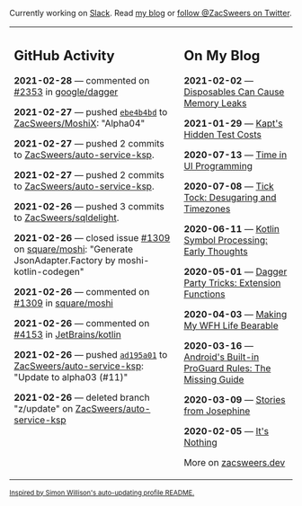 Currently working on [Slack](https://slack.com/). Read [my blog](https://zacsweers.dev/) or [follow @ZacSweers on Twitter](https://twitter.com/ZacSweers).

<table><tr><td valign="top" width="60%">

## GitHub Activity
<!-- githubActivity starts -->
**2021-02-28** — commented on [#2353](https://github.com/google/dagger/issues/2353#issuecomment-787403786) in [google/dagger](https://api.github.com/repos/google/dagger)

**2021-02-27** — pushed [`ebe4b4bd`](https://github.com/ZacSweers/MoshiX/commit/ebe4b4bdcd131ab381fb033f0584d066bbc83cc2) to [ZacSweers/MoshiX](https://api.github.com/repos/ZacSweers/MoshiX): "Alpha04"

**2021-02-27** — pushed 2 commits to [ZacSweers/auto-service-ksp](https://api.github.com/repos/ZacSweers/auto-service-ksp).

**2021-02-27** — pushed 2 commits to [ZacSweers/auto-service-ksp](https://api.github.com/repos/ZacSweers/auto-service-ksp).

**2021-02-26** — pushed 3 commits to [ZacSweers/sqldelight](https://api.github.com/repos/ZacSweers/sqldelight).

**2021-02-26** — closed issue [#1309](https://api.github.com/repos/square/moshi/issues/1309) on [square/moshi](https://api.github.com/repos/square/moshi): "Generate JsonAdapter.Factory by moshi-kotlin-codegen"

**2021-02-26** — commented on [#1309](https://github.com/square/moshi/issues/1309#issuecomment-786757487) in [square/moshi](https://api.github.com/repos/square/moshi)

**2021-02-26** — commented on [#4153](https://github.com/JetBrains/kotlin/pull/4153#issuecomment-786462691) in [JetBrains/kotlin](https://api.github.com/repos/JetBrains/kotlin)

**2021-02-26** — pushed [`ad195a01`](https://github.com/ZacSweers/auto-service-ksp/commit/ad195a011233cbf29b15d6badedc9c3df5971425) to [ZacSweers/auto-service-ksp](https://api.github.com/repos/ZacSweers/auto-service-ksp): "Update to alpha03 (#11)"

**2021-02-26** — deleted branch "z/update" on [ZacSweers/auto-service-ksp](https://api.github.com/repos/ZacSweers/auto-service-ksp)
<!-- githubActivity ends -->
</td><td valign="top" width="40%">

## On My Blog
<!-- blog starts -->
**2021-02-02** — [Disposables Can Cause Memory Leaks](https://www.zacsweers.dev/disposables-can-cause-memory-leaks/)

**2021-01-29** — [Kapt's Hidden Test Costs](https://www.zacsweers.dev/kapts-hidden-test-costs/)

**2020-07-13** — [Time in UI Programming](https://www.zacsweers.dev/time-in-ui/)

**2020-07-08** — [Tick Tock: Desugaring and Timezones](https://www.zacsweers.dev/ticktock-desugaring-timezones/)

**2020-06-11** — [Kotlin Symbol Processing: Early Thoughts](https://www.zacsweers.dev/kotlin-symbol-processor-early-thoughts/)

**2020-05-01** — [Dagger Party Tricks: Extension Functions](https://www.zacsweers.dev/dagger-party-tricks-extension-functions/)

**2020-04-03** — [Making My WFH Life Bearable](https://www.zacsweers.dev/making-wfh-life-bearable/)

**2020-03-16** — [Android's Built-in ProGuard Rules: The Missing Guide](https://www.zacsweers.dev/android-proguard-rules/)

**2020-03-09** — [Stories from Josephine](https://www.zacsweers.dev/stories-from-josephine/)

**2020-02-05** — [It's Nothing](https://www.zacsweers.dev/its-nothing/)
<!-- blog ends -->
More on [zacsweers.dev](https://zacsweers.dev/)
</td></tr></table>

<sub><a href="https://simonwillison.net/2020/Jul/10/self-updating-profile-readme/">Inspired by Simon Willison's auto-updating profile README.</a></sub>